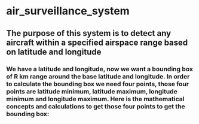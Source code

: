 # air_surveillance_system

## The purpose of this system is to detect any aircraft within a specified airspace range based on latitude and longitude

### We have a latitude and longitude, now we want a bounding box of R km range around the base latitude and longitude. In order to calculate the bounding box we need four points, those four points are latitude minimum, latitude maximum, longitude minimum and longitude maximum. Here is the mathematical concepts and calculations to get those four points to get the bounding box:
